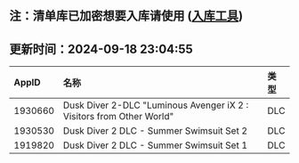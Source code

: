 ## 注：清单库已加密想要入库请使用 ([入库工具](https://github.com/BlankTMing/ManifestAutoUpdate/releases))

## 更新时间：2024-09-18 23:04:55
| AppID | 名称 | 类型  |
| :-------------------- | :----------------------------- | :----------- |
| 1930660 | Dusk Diver 2-DLC "Luminous Avenger iX 2 : Visitors from Other World"| DLC |
| 1930530 | Dusk Diver 2 DLC - Summer Swimsuit Set 2| DLC |
| 1919820 | Dusk Diver 2 DLC - Summer Swimsuit Set 1| DLC |
